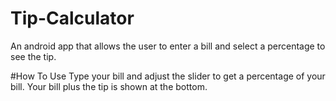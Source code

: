 # Tip-Calculator
An android app that allows the user to enter a bill and select a percentage to see the tip.

#How To Use
Type your bill and adjust the slider to get a percentage of your bill.
Your bill plus the tip is shown at the bottom.

